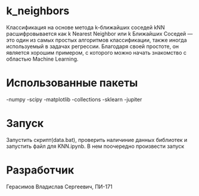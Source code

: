 # k_neighbors
Классификация на основе метода k-ближайших соседей
kNN расшифровывается как k Nearest Neighbor или k Ближайших Соседей — это один из самых простых алгоритмов классификации, также иногда используемый в задачах регрессии. Благодаря своей простоте, он является хорошим примером, с которого можно начать знакомство с областью Machine Learning.
# Использованные пакеты
-numpy
-scipy
-matplotlib
-collections
-sklearn
-jupiter
# Запуск
Запустить скрипт(data.bat), проверить наличиние данных библиотек и запустить файл для KNN.ipynb. В нем поочередно произвести запуск
# Разработчик
Герасимов Владислав Сергеевич, ПИ-171
